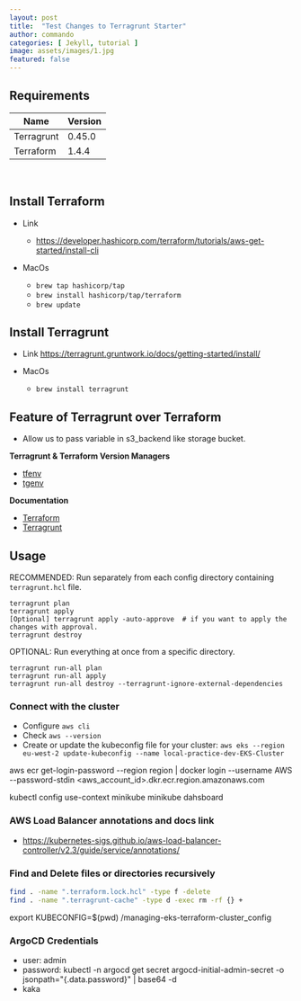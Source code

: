 ```yaml
---
layout: post
title:  "Test Changes to Terragrunt Starter"
author: commando
categories: [ Jekyll, tutorial ]
image: assets/images/1.jpg
featured: false
---
```




## Requirements

| Name       | Version |
| ---------- |---------|
| Terragrunt | 0.45.0  |
| Terraform  | 1.4.4   |

&nbsp;
## Install Terraform

- Link
  - https://developer.hashicorp.com/terraform/tutorials/aws-get-started/install-cli

- MacOs
  - `brew tap hashicorp/tap`
  - `brew install hashicorp/tap/terraform`
  - `brew update`

## Install Terragrunt

- Link https://terragrunt.gruntwork.io/docs/getting-started/install/

- MacOs  
  - `brew install terragrunt`

## Feature of Terragrunt over Terraform
- Allow us to pass variable in s3_backend like storage bucket.

**Terragrunt & Terraform Version Managers**

- [tfenv](https://github.com/tfutils/tfenv)
- [tgenv](https://github.com/cunymatthieu/tgenv)

**Documentation**

- [Terraform](https://www.terraform.io/docs/index.html)
- [Terragrunt](https://terragrunt.gruntwork.io/docs/)

## Usage

RECOMMENDED: Run separately from each config directory containing `terragrunt.hcl` file.
```
terragrunt plan
terragrunt apply
[Optional] terragrunt apply -auto-approve  # if you want to apply the changes with approval.
terragrunt destroy
```

OPTIONAL: Run everything at once from a specific directory.  
```
terragrunt run-all plan
terragrunt run-all apply
terragrunt run-all destroy --terragrunt-ignore-external-dependencies
```

### Connect with the cluster

- Configure `aws cli` 
- Check `aws --version`
- Create or update the kubeconfig file for your cluster:
`aws eks --region eu-west-2 update-kubeconfig --name local-practice-dev-EKS-Cluster`

aws ecr get-login-password --region region | docker login --username AWS --password-stdin <aws_account_id>.dkr.ecr.region.amazonaws.com

kubectl config use-context minikube 
minikube dahsboard

### AWS Load Balancer annotations and docs link

- https://kubernetes-sigs.github.io/aws-load-balancer-controller/v2.3/guide/service/annotations/


### Find and Delete files or directories recursively
```bash
find . -name ".terraform.lock.hcl" -type f -delete
find . -name ".terragrunt-cache" -type d -exec rm -rf {} +
```

export KUBECONFIG=$(pwd) /managing-eks-terraform-cluster_config


### ArgoCD Credentials
- user: admin  
- password: kubectl -n argocd get secret argocd-initial-admin-secret -o jsonpath="{.data.password}" | base64 -d
- kaka


